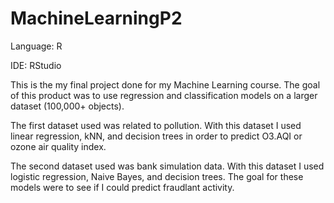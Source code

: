 # MachineLearningP2



Language: R

IDE: RStudio

This is the my final project done for my Machine Learning course. The goal of this product was to use regression and classification models on a larger dataset (100,000+ objects). 

The first dataset used was related to pollution. With this dataset I used linear regression, kNN, and decision trees in order to predict O3.AQI or ozone air quality index.

The second dataset used was bank simulation data. With this dataset I used logistic regression, Naive Bayes, and decision trees. The goal for these models were to see if I could predict fraudlant activity.
